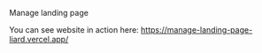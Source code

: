 Manage landing page 

You can see website in action here: https://manage-landing-page-liard.vercel.app/
